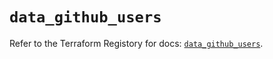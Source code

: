 # `data_github_users`

Refer to the Terraform Registory for docs: [`data_github_users`](https://registry.terraform.io/providers/integrations/github/5.30.1/docs/data-sources/users).
